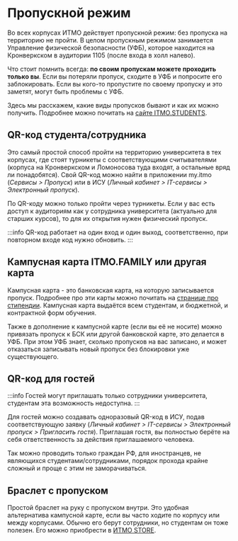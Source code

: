 # Пропускной режим

Во всех корпусах ИТМО действует пропускной режим: без пропуска на территорию не пройти. В целом пропускным режимом занимается Управление физической безопасности (УФБ), которое находится на Кронверкском в аудитории 1105 (после входа в холл налево).

Что стоит помнить всегда: **по своим пропускам можете проходить только вы**. Если вы потеряли пропуск, сходите в УФБ и попросите его заблокировать. Если вы кого-то пропустите по своему пропуску и это заметят, могут быть проблемы с УФБ.

Здесь мы расскажем, какие виды пропусков бывают и как их можно получить. Подробнее можно почитать на [сайте ITMO.STUDENTS](https://student.itmo.ru/ru/permit_regime/).

## QR-код студента/сотрудника

Это самый простой способ пройти на территорию университета в тех корпусах, где стоят турникеты с соответствующими считывателями (корпуса на Кронверкском и Ломоносова туда входят, а остальные вряд ли понадобятся). Свой QR-код можно найти в приложении my.itmo (*Сервисы > Пропуск*) или в ИСУ (*Личный кабинет > IT-сервисы > Электронный пропуск*).

По QR-коду можно только пройти через турникеты. Если у вас есть доступ к аудиториям как у сотрудника университета (актуально для старших курсов), то для их открытия нужен физический пропуск.

:::info
QR-код работает на один вход и один выход, соответственно, при повторном входе код нужно обновить.
:::

## Кампусная карта ITMO.FAMILY или другая карта

Кампусная карта - это банковская карта, на которую записывается пропуск. Подробнее про эти карты можно почитать на [странице про стипендии](/study/grants). Кампусная карта выдаётся всем студентам, и бюджетной, и контрактной форм обучения.

Также в дополнение к кампусной карте (если вы её не носите) можно привязать пропуск к БСК или другой банковской карте, это делается в УФБ. При этом УФБ знает, сколько пропусков на вас записано, и может отказаться записывать новый пропуск без блокировки уже существующего.

## QR-код для гостей

:::info
Гостей могут приглашать только сотрудники университета, студентам эта возможность недоступна.
:::

Для гостей можно создавать одноразовый QR-код в ИСУ, подав соответствующую заявку (*Личный кабинет > IT-сервисы > Электронный пропуск > Пригласить гостя*). Приглашая гостя, вы полностью берёте на себя ответственность за действия приглашаемого человека.

Так можно проводить только граждан РФ, для иностранцев, не являющихся студентами/сотрудниками, порядок прохода крайне сложный и проще с этим не заморачиваться.

## Браслет с пропуском

Простой браслет на руку с пропуском внутри. Это удобная альтернатива кампусной карте, если вы часто ходите по корпусу или между корпусами. Обычно его берут сотрудники, но студентам он тоже полезен. Его можно приобрести в [ИТМО STORE](https://vk.link/itmostore/product/8738041).
